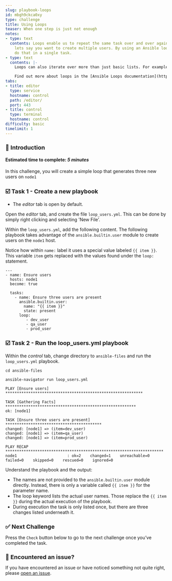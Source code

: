```yaml
---
slug: playbook-loops
id: mbgh9ckca0xy
type: challenge
title: Using Loops
teaser: When one step is just not enough
notes:
- type: text
  contents: Loops enable us to repeat the same task over and over again. For example,
    lets say you want to create multiple users. By using an Ansible loop, you can
    do that in a single task.
- type: text
  contents: |-
    Loops can also iterate over more than just basic lists. For example, if you have a list of users with their coresponding group, loop can iterate over them as well.

    Find out more about loops in the [Ansible Loops documentation](https://docs.ansible.com/ansible/latest/user_guide/playbooks_loops.html).
tabs:
- title: editor
  type: service
  hostname: control
  path: /editor/
  port: 443
- title: control
  type: terminal
  hostname: control
difficulty: basic
timelimit: 1
---
```

👋 Introduction
===
#### Estimated time to complete: *5 minutes*<p>
In this challenge, you will create a simple loop that generates three new users on `node1`


☑️ Task 1 - Create a new playbook
===
* The *editor* tab is open by default.

Open the *editor* tab, and create the file `loop_users.yml`. This can be done by simply right clicking and selecting 'New File'.

Within the `loop_users.yml`, add the following content. The following playbook takes advantage of the `ansible.builtin.user` module to create users on the `node1` host.

Notice how within `name:` label it uses a special value labeled `{{ item }}`. This variable `item` gets replaced with the values found under the `loop:` statement.

```
---
- name: Ensure users
  hosts: node1
  become: true

  tasks:
    - name: Ensure three users are present
      ansible.builtin.user:
        name: "{{ item }}"
        state: present
      loop:
         - dev_user
         - qa_user
         - prod_user
```

☑️ Task 2 - Run the loop_users.yml playbook
===

Within the *control* tab, change directory to `ansible-files` and run the `loop_users.yml` playbook.

```
cd ansible-files
```

```
ansible-navigator run loop_users.yml
```
```
PLAY [Ensure users] ************************************************************

TASK [Gathering Facts] *********************************************************
ok: [node1]

TASK [Ensure three users are present] ******************************************
changed: [node1] => (item=dev_user)
changed: [node1] => (item=qa_user)
changed: [node1] => (item=prod_user)

PLAY RECAP *********************************************************************
node1                      : ok=2    changed=1    unreachable=0    failed=0    skipped=0    rescued=0    ignored=0
```
Understand the playbook and the output:

* The names are not provided to the `ansible.builtin.user` module directly. Instead, there is only a variable called `{{ item }}` for the parameter name.
* The loop keyword lists the actual user names. Those replace the `{{ item }}` during the actual execution of the playbook.
* During execution the task is only listed once, but there are three changes listed underneath it.

✅ Next Challenge
===
Press the `Check` button below to go to the next challenge once you’ve completed the task.

🐛 Encountered an issue?
====

If you have encountered an issue or have noticed something not quite right, please [open an issue](https://github.com/ansible/instruqt/issues/new?labels=writing-first-playbook&title=Issue+with+Writing+First+Playbook+slug+ID:+playbook-loops&assignees=rlopez133).

<style type="text/css" rel="stylesheet">
  .lightbox {
    display: none;
    position: fixed;
    justify-content: center;
    align-items: center;
    z-index: 999;
    top: 0;
    left: 0;
    right: 0;
    bottom: 0;
    padding: 1rem;
    background: rgba(0, 0, 0, 0.8);
    margin-left: auto;
    margin-right: auto;
    margin-top: auto;
    margin-bottom: auto;
  }
  .lightbox:target {
    display: flex;
  }
  .lightbox img {
    /* max-height: 100% */
    max-width: 60%;
    max-height: 60%;
  }
  img {
    display: block;
    margin-left: auto;
    margin-right: auto;
    width: 100%;
  }
  h1 {
    font-size: 18px;
  }
    h2 {
    font-size: 16px;
    font-weight: 600
  }
    h3 {
    font-size: 14px;
    font-weight: 600
  }
  p span {
    font-size: 14px;
  }
  ul li span {
    font-size: 14px
  }
</style>